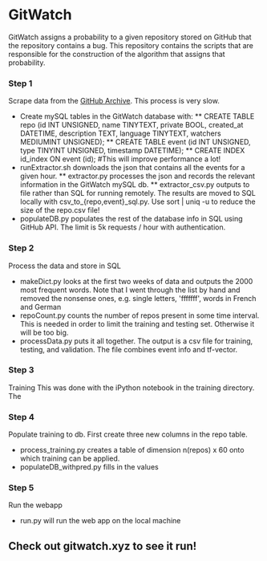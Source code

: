 # GitWatch

GitWatch assigns a probability to a given repository stored on GitHub that the repository
contains a bug. This repository contains the scripts that are responsible for the construction
of the algorithm that assigns that probability.

### Step 1

Scrape data from the [GitHub Archive](githubarchive.org). This process is very slow.
* Create mySQL tables in the GitWatch database with:
** CREATE TABLE repo (id INT UNSIGNED, name TINYTEXT, private BOOL, created_at DATETIME, description TEXT, language TINYTEXT, watchers MEDIUMINT UNSIGNED);
** CREATE TABLE event (id INT UNSIGNED, type TINYINT UNSIGNED, timestamp DATETIME);
** CREATE INDEX id_index ON event (id); #This will improve performance a lot!
* runExtractor.sh downloads the json that contains all the events for a given hour.
** extractor.py processes the json and records the relevant information in the GitWatch mySQL db.
** extractor_csv.py outputs to file rather than SQL for running remotely. The results are moved to SQL locally with csv_to_{repo,event}_sql.py. Use sort <filename> | uniq -u to reduce the size of the repo.csv file!
* populateDB.py  populates the rest of the database info in SQL using GitHub API. The limit is 5k requests / hour with authentication.

### Step 2

Process the data and store in SQL
* makeDict.py looks at the first two weeks of data and outputs the 2000 most frequent words. Note that I went through the list by hand and removed the nonsense ones, e.g. single letters, 'fffffff', words in French and German
* repoCount.py counts the number of repos present in some time interval. This is needed in order to limit the training and testing set. Otherwise it will be too big.
* processData.py puts it all together. The output is a csv file for training, testing, and validation. The file combines event info and tf-vector.

### Step 3

Training
This was done with the iPython notebook in the training directory.
The 

### Step 4

Populate training to db. First create three new columns in the repo table.
* process_training.py creates a table of dimension n(repos) x 60 onto which training can be applied.
* populateDB_withpred.py fills in the values

### Step 5

Run the webapp
* run.py will run the web app on the local machine

## Check out gitwatch.xyz to see it run!
